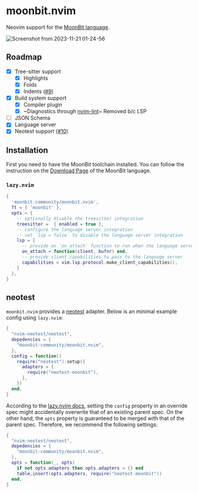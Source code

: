 # moonbit.nvim

Neovim support for the [MoonBit language](https://www.moonbitlang.com).

![Screenshot from 2023-11-21 01-24-56](https://github.com/tonyfettes/moonbit.nvim/assets/29998228/0e3080e4-63c4-4f72-8ec7-fcf8bb82181c)

## Roadmap

- [x] Tree-sitter support
  - [x] Highlights
  - [x] Folds
  - [x] Indents ([#9](https://github.com/moonbit-community/moonbit.nvim/pull/9))
- [x] Build system support
  - [x] Compiler plugin
  - [x] ~Diagnostics through [nvim-lint](https://github.com/mfussenegger/nvim-lint)~ Removed b/c LSP
- [ ] JSON Schema
- [x] Language server
- [x] Neotest support ([#10](https://github.com/moonbit-community/moonbit.nvim/pull/10))

## Installation

First you need to have the MoonBit toolchain installed. You can follow the
instruction on the [Download Page](https://www.moonbitlang.com/download/) of
the MoonBit language.

### `lazy.nvim`

```lua
{
  'moonbit-community/moonbit.nvim',
  ft = { 'moonbit' },
  opts = {
    -- optionally disable the treesitter integration
    treesitter =  { enabled = true },
    -- configure the language server integration
    -- set `lsp = false` to disable the language server integration
    lsp = {
      -- provide an `on_attach` function to run when the language server starts
      on_attach = function(client, bufnr) end,
      -- provide client capabilities to pass to the language server
      capabilities = vim.lsp.protocol.make_client_capabilities(),
    }
  },
}
```
## neotest

`moonbit.nvim` provides a [neotest](https://github.com/nvim-neotest/neotest) adapter. Below is an minimal example config using `lazy.nvim`:

```lua
{
  "nvim-neotest/neotest",
  depedencies = {
    "moonbit-community/moonbit.nvim",
  },
  config = function()
    require("neotest").setup({
      adapters = {
        require("neotest-moonbit"),
      },
    })
  end,
}
```

According to the [lazy.nvim docs](https://lazy.folke.io/usage/structuring#%EF%B8%8F-importing-specs-config--opts), setting the `config` property in an override spec might accidentally overwrite that of an existing parent spec. On the other hand, the `opts` property is guaranteed to be merged with that of the parent spec. Therefore, we recommend the following settings:

```lua
{
  "nvim-neotest/neotest",
  depedencies = {
    "moonbit-community/moonbit.nvim",
  },
  opts = function(_, opts)
    if not opts.adapters then opts.adapters = {} end
    table.insert(opts.adapters, require("neotest-moonbit"))
  end,
}
```
